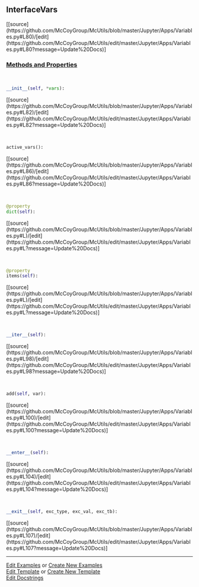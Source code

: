 ## <a id="McUtils.Jupyter.Apps.Variables.InterfaceVars">InterfaceVars</a> 
<div class="docs-source-link" markdown="1">
[[source](https://github.com/McCoyGroup/McUtils/blob/master/Jupyter/Apps/Variables.py#L80)/[edit](https://github.com/McCoyGroup/McUtils/edit/master/Jupyter/Apps/Variables.py#L80?message=Update%20Docs)]
</div>



<div class="collapsible-section">
 <div class="collapsible-section collapsible-section-header" markdown="1">
 
### <a class="collapse-link" data-toggle="collapse" href="#methods">Methods and Properties</a> <a class="float-right" data-toggle="collapse" href="#methods"><i class="fa fa-chevron-down"></i></a>

 </div>
 <div class="collapsible-section collapsible-section-body collapse" id="methods" markdown="1">

<a id="McUtils.Jupyter.Apps.Variables.InterfaceVars.__init__" class="docs-object-method">&nbsp;</a> 
```python
__init__(self, *vars): 
```
<div class="docs-source-link" markdown="1">
[[source](https://github.com/McCoyGroup/McUtils/blob/master/Jupyter/Apps/Variables.py#L82)/[edit](https://github.com/McCoyGroup/McUtils/edit/master/Jupyter/Apps/Variables.py#L82?message=Update%20Docs)]
</div>

<a id="McUtils.Jupyter.Apps.Variables.InterfaceVars.active_vars" class="docs-object-method">&nbsp;</a> 
```python
active_vars(): 
```
<div class="docs-source-link" markdown="1">
[[source](https://github.com/McCoyGroup/McUtils/blob/master/Jupyter/Apps/Variables.py#L86)/[edit](https://github.com/McCoyGroup/McUtils/edit/master/Jupyter/Apps/Variables.py#L86?message=Update%20Docs)]
</div>

<a id="McUtils.Jupyter.Apps.Variables.InterfaceVars.dict" class="docs-object-method">&nbsp;</a> 
```python
@property
dict(self): 
```
<div class="docs-source-link" markdown="1">
[[source](https://github.com/McCoyGroup/McUtils/blob/master/Jupyter/Apps/Variables.py#L)/[edit](https://github.com/McCoyGroup/McUtils/edit/master/Jupyter/Apps/Variables.py#L?message=Update%20Docs)]
</div>

<a id="McUtils.Jupyter.Apps.Variables.InterfaceVars.items" class="docs-object-method">&nbsp;</a> 
```python
@property
items(self): 
```
<div class="docs-source-link" markdown="1">
[[source](https://github.com/McCoyGroup/McUtils/blob/master/Jupyter/Apps/Variables.py#L)/[edit](https://github.com/McCoyGroup/McUtils/edit/master/Jupyter/Apps/Variables.py#L?message=Update%20Docs)]
</div>

<a id="McUtils.Jupyter.Apps.Variables.InterfaceVars.__iter__" class="docs-object-method">&nbsp;</a> 
```python
__iter__(self): 
```
<div class="docs-source-link" markdown="1">
[[source](https://github.com/McCoyGroup/McUtils/blob/master/Jupyter/Apps/Variables.py#L98)/[edit](https://github.com/McCoyGroup/McUtils/edit/master/Jupyter/Apps/Variables.py#L98?message=Update%20Docs)]
</div>

<a id="McUtils.Jupyter.Apps.Variables.InterfaceVars.add" class="docs-object-method">&nbsp;</a> 
```python
add(self, var): 
```
<div class="docs-source-link" markdown="1">
[[source](https://github.com/McCoyGroup/McUtils/blob/master/Jupyter/Apps/Variables.py#L100)/[edit](https://github.com/McCoyGroup/McUtils/edit/master/Jupyter/Apps/Variables.py#L100?message=Update%20Docs)]
</div>

<a id="McUtils.Jupyter.Apps.Variables.InterfaceVars.__enter__" class="docs-object-method">&nbsp;</a> 
```python
__enter__(self): 
```
<div class="docs-source-link" markdown="1">
[[source](https://github.com/McCoyGroup/McUtils/blob/master/Jupyter/Apps/Variables.py#L104)/[edit](https://github.com/McCoyGroup/McUtils/edit/master/Jupyter/Apps/Variables.py#L104?message=Update%20Docs)]
</div>

<a id="McUtils.Jupyter.Apps.Variables.InterfaceVars.__exit__" class="docs-object-method">&nbsp;</a> 
```python
__exit__(self, exc_type, exc_val, exc_tb): 
```
<div class="docs-source-link" markdown="1">
[[source](https://github.com/McCoyGroup/McUtils/blob/master/Jupyter/Apps/Variables.py#L107)/[edit](https://github.com/McCoyGroup/McUtils/edit/master/Jupyter/Apps/Variables.py#L107?message=Update%20Docs)]
</div>

 </div>
</div>




___

[Edit Examples](https://github.com/McCoyGroup/McUtils/edit/gh-pages/ci/examples/McUtils/Jupyter/Apps/Variables/InterfaceVars.md) or 
[Create New Examples](https://github.com/McCoyGroup/McUtils/new/gh-pages/?filename=ci/examples/McUtils/Jupyter/Apps/Variables/InterfaceVars.md) <br/>
[Edit Template](https://github.com/McCoyGroup/McUtils/edit/gh-pages/ci/docs/McUtils/Jupyter/Apps/Variables/InterfaceVars.md) or 
[Create New Template](https://github.com/McCoyGroup/McUtils/new/gh-pages/?filename=ci/docs/templates/McUtils/Jupyter/Apps/Variables/InterfaceVars.md) <br/>
[Edit Docstrings](https://github.com/McCoyGroup/McUtils/edit/master/Jupyter/Apps/Variables.py#L80?message=Update%20Docs)